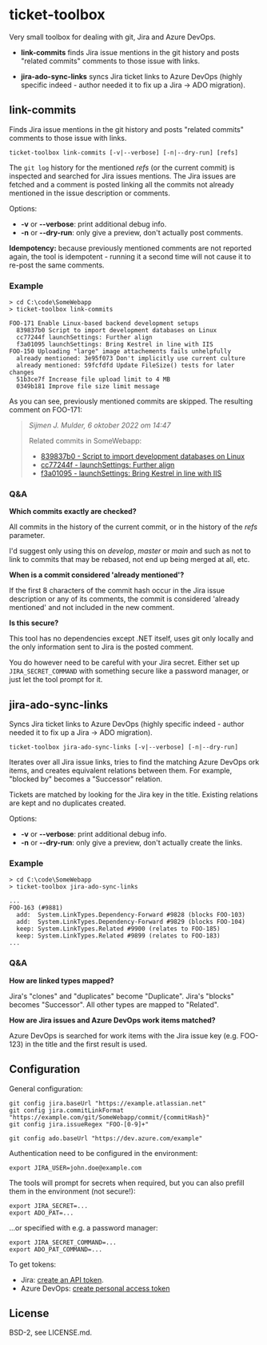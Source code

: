 ticket-toolbox
==============
Very small toolbox for dealing with git, Jira and Azure DevOps.

 * **link-commits** finds Jira issue mentions in the git history and
   posts "related commits" comments to those issue with links.

 * **jira-ado-sync-links** syncs Jira ticket links to Azure DevOps (highly
   specific indeed - author needed it to fix up a Jira -> ADO migration).

link-commits
------------
Finds Jira issue mentions in the git history and posts "related commits"
comments to those issue with links.

`ticket-toolbox link-commits [-v|--verbose] [-n|--dry-run] [refs]`

The `git log` history for the mentioned *refs* (or the current commit)
is inspected and searched for Jira issues mentions. The Jira issues are
fetched and a comment is posted linking all the commits not already
mentioned in the issue description or comments.

Options:
 - **-v** or **--verbose**: print additional debug info.
 - **-n** or **--dry-run**: only give a preview, don't actually post
   comments.

**Idempotency:** because previously mentioned comments are not reported
again, the tool is idempotent - running it a second time will not cause
it to re-post the same comments.

### Example

    > cd C:\code\SomeWebapp
    > ticket-toolbox link-commits

    FOO-171 Enable Linux-based backend development setups
      839837b0 Script to import development databases on Linux
      cc77244f launchSettings: Further align
      f3a01095 launchSettings: Bring Kestrel in line with IIS
    FOO-150 Uploading "large" image attachements fails unhelpfully
      already mentioned: 3e95f073 Don't implicitly use current culture
      already mentioned: 59fcfdfd Update FileSize() tests for later changes
      51b3ce7f Increase file upload limit to 4 MB
      0349b181 Improve file size limit message
  
As you can see, previously mentioned commits are skipped. The resulting
comment on FOO-171:

> *Sijmen J. Mulder, 6 oktober 2022 om 14:47*
> 
> Related commits in SomeWebapp:
>
>  * [839837b0 - Script to import development databases on Linux](https://example.com/git/SomeWebapp/commit/839837b01bd38f0cbeaac03a9cc799dcc420544d)
>  * [cc77244f - launchSettings: Further align](https://example.com/git/SomeWebapp/commit/cc77244fd84cc16e04711cf9ce8ee7a7f7c71f84)
>  * [f3a01095 - launchSettings: Bring Kestrel in line with IIS](https://example.com/git/SomeWebapp/commit/f3a010956802c9c1f065ae6dd794b7834384e437)

### Q&A

**Which commits exactly are checked?**

All commits in the history of the current commit, or in the history of
the *refs* parameter.

I'd suggest only using this on *develop*, *master* or *main* and such as
not to link to commits that may be rebased, not end up being merged at
all, etc.

**When is a commit considered 'already mentioned'?**

If the first 8 characters of the commit hash occur in the Jira issue
description or any of its comments, the commit is considered 'already
mentioned' and not included in the new comment.

**Is this secure?**

This tool has no dependencies except .NET itself, uses git only locally
and the only information sent to Jira is the posted comment.

You do however need to be careful with your Jira secret. Either set up
`JIRA_SECRET_COMMAND` with something secure like a password manager, or
just let the tool prompt for it.

jira-ado-sync-links
-------------------
Syncs Jira ticket links to Azure DevOps (highly specific indeed - author
needed it to fix up a Jira -> ADO migration).

`ticket-toolbox jira-ado-sync-links [-v|--verbose] [-n|--dry-run]`

Iterates over all Jira issue links, tries to find the matching Azure
DevOps ork items, and creates equivalent relations between them. For
example, "blocked by" becomes a "Successor" relation.

Tickets are matched by looking for the Jira key in the title. Existing
relations are kept and no duplicates created.

Options:
 - **-v** or **--verbose**: print additional debug info.
 - **-n** or **--dry-run**: only give a preview, don't actually create
   the links.

### Example

    > cd C:\code\SomeWebapp
    > ticket-toolbox jira-ado-sync-links

    ...
    FOO-163 (#9881)
      add:  System.LinkTypes.Dependency-Forward #9828 (blocks FOO-103)
      add:  System.LinkTypes.Dependency-Forward #9829 (blocks FOO-104)
      keep: System.LinkTypes.Related #9900 (relates to FOO-185)
      keep: System.LinkTypes.Related #9899 (relates to FOO-183)
    ...

### Q&A

**How are linked types mapped?**

Jira's "clones" and "duplicates" become "Duplicate". Jira's "blocks"
becomes "Successor". All other types are mapped to "Related".

**How are Jira issues and Azure DevOps work items matched?**

Azure DevOps is searched for work items with the Jira issue key (e.g.
FOO-123) in the title and the first result is used.

Configuration
-------------
General configuration:

	git config jira.baseUrl "https://example.atlassian.net"
	git config jira.commitLinkFormat "https://example.com/git/SomeWebapp/commit/{commitHash}"
	git config jira.issueRegex "FOO-[0-9]+"

	git config ado.baseUrl "https://dev.azure.com/example"

Authentication  need to be configured in the environment:

    export JIRA_USER=john.doe@example.com

The tools will prompt for secrets when required, but you can also prefill
them in the environment (not secure!):

    export JIRA_SECRET=...
    export ADO_PAT=...

...or specified with e.g. a password manager:

    export JIRA_SECRET_COMMAND=...
    export ADO_PAT_COMMAND=...

To get tokens:

 - Jira: [create an API token](https://id.atlassian.com/manage-profile/security/api-tokens).
 - Azure DevOps: [create personal access token](https://learn.microsoft.com/en-us/azure/devops/organizations/accounts/use-personal-access-tokens-to-authenticate)


License
-------
BSD-2, see LICENSE.md.
